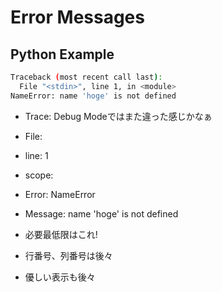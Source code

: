 # Error Messages

## Python Example

```bash
Traceback (most recent call last):
  File "<stdin>", line 1, in <module>
NameError: name 'hoge' is not defined
```

- Trace: Debug Modeではまた違った感じかなぁ
- File: <stdin>
- line: 1
- scope: <module>
- Error: NameError
- Message: name 'hoge' is not defined

- 必要最低限はこれ!
- 行番号、列番号は後々
- 優しい表示も後々
